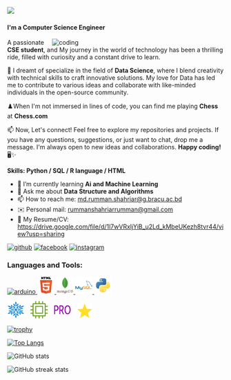 ![](https://scontent.fdac27-2.fna.fbcdn.net/v/t39.30808-6/419892432_1988741944830365_8599128629340623956_n.jpg?_nc_cat=109&ccb=1-7&_nc_sid=3635dc&_nc_eui2=AeEFjjn0k8CT97z8XPjiUaltcDQyMKvuagRwNDIwq-5qBFppkL4NjR63kNgTBG24BYNU4HKe8DcdA8WWMX5bf3zm&_nc_ohc=a4-9XG1yhsEAX-70RgB&_nc_ht=scontent.fdac27-2.fna&oh=00_AfAeOk2zYQbbojKKq_AU2Tp2rIU8i6Ba00T18-Tmf7nDnQ&oe=65A88115)
#### I'm a Computer Science Engineer 

<img align="right" alt="coding" width="400" src="https://camo.githubusercontent.com/c2c315240a33d03dc80d0b793144cf88b2bf535fbdd6a1720b7aed2b63035adb/68747470733a2f2f696d672e6574696d672e636f6d2f7468756d622f6d7369642d38343134363035362c77696474682d313230302c6865696768742d3930302c696d6773697a652d3633383035332c726573697a656d6f64652d382f32303231303730365f646576656c6f7065722d65636f6e6f6d795f30312e6a7067">

A passionate **CSE student**, and My journey in the world of technology has been a thrilling ride, filled with curiosity and a constant drive to learn.

🚀 I dreamt of specialize in the field of **Data Science**, where I blend creativity with technical skills to craft innovative solutions. My love for Data has led me to contribute to various ideas and collaborate with like-minded individuals in the open-source community.

♟️When I'm not immersed in lines of code, you can find me playing **Chess** at **Chess.com**

📫 Now, Let's connect! Feel free to explore my repositories and projects. If you have any questions, suggestions, or just want to chat, drop me a message. I'm always open to new ideas and collaborations.
**Happy coding!** 🖥️✨

**Skills: Python / SQL / R language / HTML** 

- 🌱 I’m currently learning **Ai and Machine Learning** 
- 💬 Ask me about **Data Structure and Algorithms** 
- 📫 How to reach me: md.rumman.shahriar@g.bracu.ac.bd 
- ✉️ Personal mail: rummanshahriarrumman@gmail.com
- 🐼 My Resume/CV: https://drive.google.com/file/d/1l7wVRxljYiB_u2Ld_kMbeUKezh8tvr44/view?usp=sharing


[<img src='https://cdn.jsdelivr.net/npm/simple-icons@3.0.1/icons/github.svg' alt='github' height='40'>](https://github.com/RummanShahriar)  [<img src='https://cdn.jsdelivr.net/npm/simple-icons@3.0.1/icons/facebook.svg' alt='facebook' height='40'>](https://www.facebook.com/rumman.shahriar.1)  [<img src='https://cdn.jsdelivr.net/npm/simple-icons@3.0.1/icons/instagram.svg' alt='instagram' height='40'>](https://www.instagram.com/rumman_shahriar_007/)

<h3 align="left">Languages and Tools:</h3>
<p align="left"> <a href="https://www.arduino.cc/" target="_blank" rel="noreferrer"> <img src="https://cdn.worldvectorlogo.com/logos/arduino-1.svg" alt="arduino" width="40" height="40"/> </a> <a href="https://www.w3.org/html/" target="_blank" rel="noreferrer"> <img src="https://raw.githubusercontent.com/devicons/devicon/master/icons/html5/html5-original-wordmark.svg" alt="html5" width="40" height="40"/> </a> <a href="https://www.mongodb.com/" target="_blank" rel="noreferrer"> <img src="https://raw.githubusercontent.com/devicons/devicon/master/icons/mongodb/mongodb-original-wordmark.svg" alt="mongodb" width="40" height="40"/> </a> <a href="https://www.mysql.com/" target="_blank" rel="noreferrer"> <img src="https://raw.githubusercontent.com/devicons/devicon/master/icons/mysql/mysql-original-wordmark.svg" alt="mysql" width="40" height="40"/> </a> <a href="https://www.python.org" target="_blank" rel="noreferrer"> <img src="https://raw.githubusercontent.com/devicons/devicon/master/icons/python/python-original.svg" alt="python" width="40" height="40"/> </a> </p>


<a href='https://archiveprogram.github.com/'><img src='https://raw.githubusercontent.com/acervenky/animated-github-badges/master/assets/acbadge.gif' width='40' height='40'></a> <a href='https://docs.github.com/en/developers'><img src='https://raw.githubusercontent.com/acervenky/animated-github-badges/master/assets/devbadge.gif' width='40' height='40'></a> <a href='https://github.com/pricing'><img src='https://raw.githubusercontent.com/acervenky/animated-github-badges/master/assets/pro.gif' width='40' height='40'></a> <a href='https://stars.github.com/'><img src='https://raw.githubusercontent.com/acervenky/animated-github-badges/master/assets/starbadge.gif' width='35' height='35'></a> 

[![trophy](https://github-profile-trophy.vercel.app/?username=RummanShahriar)](https://github.com/ryo-ma/github-profile-trophy)

[![Top Langs](https://github-readme-stats.vercel.app/api/top-langs/?username=RummanShahriar)](https://github.com/anuraghazra/github-readme-stats)

![GitHub stats](https://github-readme-stats.vercel.app/api?username=RummanShahriar&show_icons=true&count_private=true)  

![GitHub streak stats](https://streak-stats.demolab.com/?user=RummanShahriar)  

